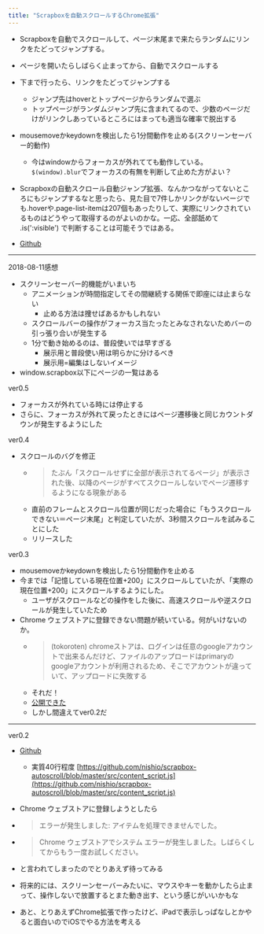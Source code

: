 ```yaml
---
title: "Scrapboxを自動スクロールするChrome拡張"
---
```


- Scrapboxを自動でスクロールして、ページ末尾まで来たらランダムにリンクをたどってジャンプする。

- ページを開いたらしばらく止まってから、自動でスクロールする
- 下まで行ったら、リンクをたどってジャンプする
    - ジャンプ先はhoverとトップページからランダムで選ぶ
    - トップページがランダムジャンプ先に含まれてるので、少数のページだけがリンクしあっているところにはまっても適当な確率で脱出する
- mousemoveかkeydownを検出したら1分間動作を止める(スクリーンセーバー的動作)
    - 今はwindowからフォーカスが外れてても動作している。`$(window).blur`でフォーカスの有無を判断して止めた方がよい？
- Scrapboxの自動スクロール自動ジャンプ拡張、なんかつながってないところにもジャンプするなと思ったら、見た目で7件しかリンクがないページでも.hoverや.page-list-itemは207個もあったりして、実際にリンクされているものはどうやって取得するのがよいのかな。一応、全部舐めて .is(':visible') で判断することは可能そうではある。

- [Github](https://github.com/nishio/scrapbox-autoscroll)

-----
2018-08-11感想
- スクリーンセーバー的機能がいまいち
    - アニメーションが時間指定してその間継続する関係で即座には止まらない
        - 止める方法は捜せばあるかもしれない
    - スクロールバーの操作がフォーカス当たったとみなされないためバーの引っ張り合いが発生する
    - 1分で動き始めるのは、普段使いでは早すぎる
        - 展示用と普段使い用は明らかに分けるべき
        - 展示用=編集はしないイメージ
- window.scrapbox以下にページの一覧はある


ver0.5
- フォーカスが外れている時には停止する
- さらに、フォーカスが外れて戻ったときにはページ遷移後と同じカウントダウンが発生するようにした

ver0.4
- スクロールのバグを修正
    - > たぶん「スクロールせずに全部が表示されてるページ」が表示された後、以降のページがすべてスクロールしないでページ遷移するようになる現象がある
    - 直前のフレームとスクロール位置が同じだった場合に「もうスクロールできない＝ページ末尾」と判定していたが、3秒間スクロールを試みることにした
    - リリースした

ver0.3
- mousemoveかkeydownを検出したら1分間動作を止める
- 今までは「記憶している現在位置+200」にスクロールしていたが、「実際の現在位置+200」にスクロールするようにした。
    - ユーザがスクロールなどの操作をした後に、高速スクロールや逆スクロールが発生していたため
- Chrome ウェブストアに登録できない問題が続いている。何がいけないのか。
    - > (tokoroten) chromeストアは、ログインは任意のgoogleアカウントで出来るんだけど、ファイルのアップロードはprimaryのgoogleアカウントが利用されるため、そこでアカウントが違っていて、アップロードに失敗する
    - それだ！
    - [公開できた](https://chrome.google.com/webstore/detail/scrapbox-auto-scroll/oopejekobiompfoiomenkcdhbeiecngn)
    - しかし間違えてver0.2だ

-----
ver0.2
- [Github](https://github.com/nishio/scrapbox-autoscroll)
    - 実質40行程度 [https://github.com/nishio/scrapbox-autoscroll/blob/master/src/content_script.js](https://github.com/nishio/scrapbox-autoscroll/blob/master/src/content_script.js)

- Chrome ウェブストアに登録しようとしたら
- > エラーが発生しました: アイテムを処理できませんでした。
- >  Chrome ウェブストアでシステム エラーが発生しました。しばらくしてからもう一度お試しください。
- と言われてしまったのでとりあえず待ってみる

- 将来的には、スクリーンセーバーみたいに、マウスやキーを動かしたら止まって、操作しないで放置するとまた動き出す、という感じがいいかもな
- あと、とりあえずChrome拡張で作ったけど、iPadで表示しっぱなしとかやると面白いのでiOSでやる方法を考える
